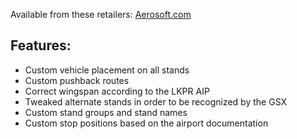 Available from these retailers: [Aerosoft.com](https://www.aerosoft.com/en/shop/flight/microsoft-flight-simulator/msfs-2020/msfs-sceneries/msfs-europe/3408/tailstrike-designs-airport-prague?number=AS15349)
## Features:
- Custom vehicle placement on all stands
- Custom pushback routes
- Correct wingspan according to the LKPR AIP
- Tweaked alternate stands in order to be recognized by the GSX
- Custom stand groups and stand names
- Custom stop positions based on the airport documentation
